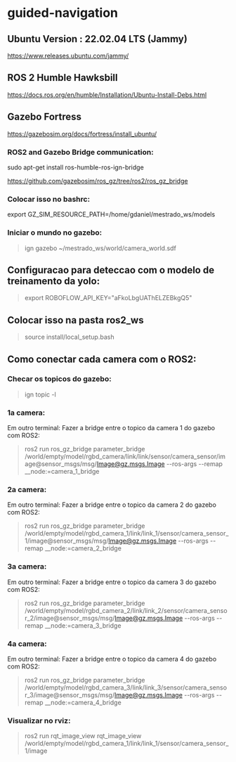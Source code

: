 # guided-navigation

## Ubuntu Version : 22.02.04 LTS (Jammy)
https://www.releases.ubuntu.com/jammy/

## ROS 2 Humble Hawksbill
https://docs.ros.org/en/humble/Installation/Ubuntu-Install-Debs.html

## Gazebo Fortress
https://gazebosim.org/docs/fortress/install_ubuntu/

### ROS2 and Gazebo Bridge communication: 
sudo apt-get install ros-humble-ros-ign-bridge

https://github.com/gazebosim/ros_gz/tree/ros2/ros_gz_bridge

### Colocar isso no bashrc:
export GZ_SIM_RESOURCE_PATH=/home/gdaniel/mestrado_ws/models

### Iniciar o mundo no gazebo:
> ign gazebo ~/mestrado_ws/world/camera_world.sdf

## Configuracao para deteccao com o modelo de treinamento da yolo:
> export ROBOFLOW_API_KEY="aFkoLbgUAThELZEBkgQ5"

## Colocar isso na pasta ros2_ws
> source install/local_setup.bash

## Como conectar cada camera com o ROS2:

### Checar os topicos do gazebo:
> ign topic -l

### 1a camera:
Em outro terminal:
Fazer a bridge entre o topico da camera 1 do gazebo com ROS2:
> ros2 run ros_gz_bridge parameter_bridge /world/empty/model/rgbd_camera/link/link/sensor/camera_sensor/image@sensor_msgs/msg/Image@gz.msgs.Image --ros-args --remap __node:=camera_1_bridge

### 2a camera:
Em outro terminal:
Fazer a bridge entre o topico da camera 2 do gazebo com ROS2:
> ros2 run ros_gz_bridge parameter_bridge /world/empty/model/rgbd_camera_1/link/link_1/sensor/camera_sensor_1/image@sensor_msgs/msg/Image@gz.msgs.Image --ros-args --remap __node:=camera_2_bridge

### 3a camera:
Em outro terminal:
Fazer a bridge entre o topico da camera 3 do gazebo com ROS2:
> ros2 run ros_gz_bridge parameter_bridge /world/empty/model/rgbd_camera_2/link/link_2/sensor/camera_sensor_2/image@sensor_msgs/msg/Image@gz.msgs.Image --ros-args --remap __node:=camera_3_bridge

### 4a camera:
Em outro terminal:
Fazer a bridge entre o topico da camera 4 do gazebo com ROS2:
> ros2 run ros_gz_bridge parameter_bridge /world/empty/model/rgbd_camera_3/link/link_3/sensor/camera_sensor_3/image@sensor_msgs/msg/Image@gz.msgs.Image --ros-args --remap __node:=camera_4_bridge

### Visualizar no rviz:
> ros2 run rqt_image_view rqt_image_view /world/empty/model/rgbd_camera_1/link/link_1/sensor/camera_sensor_1/image
